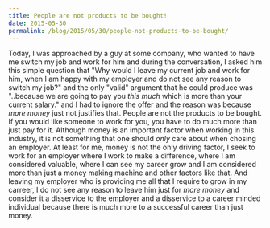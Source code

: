 ```yaml
---
title: People are not products to be bought!
date: 2015-05-30
permalink: /blog/2015/05/30/people-not-products-to-be-bought/
---
```

Today, I was approached by a guy at some company, who wanted to have me switch my job and work for him and during the conversation, I asked him this simple question that "Why would I leave my current job and work for him, when I am happy with my employer and do not see any reason to switch my job?" and the only "valid" argument that he could produce was "..because we are going to pay you *this much* which is more than your current salary." and I had to ignore the offer and the reason was because *more money* just not justifies that. People are not the products to be bought. If you would like someone to work for you, you have to do much more than just pay for it. Although money is an important factor when working in this industry, it is not something that one should *only* care about when chosing an employer. At least for me, money is not the only driving factor, I seek to work for an employer where I work to make a difference, where I am considered valuable, where I can see my career grow and I am considered more than just a money making machine and other factors like that. And leaving my employer who is providing me all that I require to grow in my carreer, I do not see any reason to leave him just for *more money* and consider it a disservice to the employer and a disservice to a career minded individual because there is much more to a successful career than just money.
